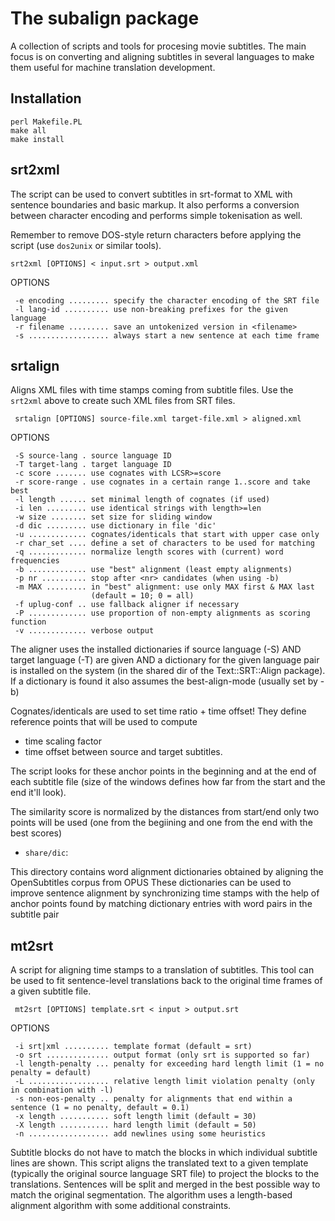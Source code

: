 
# The subalign package

A collection of scripts and tools for procesing movie subtitles. The
main focus is on converting and aligning subtitles in several
languages to make them useful for machine translation development.


## Installation

```
perl Makefile.PL
make all
make install
```


## srt2xml

The script can be used to convert subtitles in srt-format to XML
with sentence boundaries and basic markup.
It also performs a conversion between character encoding
and performs simple tokenisation as well.

Remember to remove DOS-style return characters before applying the script
(use `dos2unix` or similar tools).

```
srt2xml [OPTIONS] < input.srt > output.xml
```

OPTIONS

```
 -e encoding ......... specify the character encoding of the SRT file
 -l lang-id .......... use non-breaking prefixes for the given language
 -r filename ......... save an untokenized version in <filename>
 -s .................. always start a new sentence at each time frame
```


## srtalign

Aligns XML files with time stamps coming from subtitle files.
Use the `srt2xml` above to create such XML files from SRT files.

```
 srtalign [OPTIONS] source-file.xml target-file.xml > aligned.xml
```

OPTIONS

```
 -S source-lang . source language ID
 -T target-lang . target language ID
 -c score ....... use cognates with LCSR>=score
 -r score-range . use cognates in a certain range 1..score and take best
 -l length ...... set minimal length of cognates (if used)
 -i len ......... use identical strings with length>=len
 -w size ........ set size for sliding window
 -d dic ......... use dictionary in file 'dic'
 -u ............. cognates/identicals that start with upper case only
 -r char_set .... define a set of characters to be used for matching
 -q ............. normalize length scores with (current) word frequencies
 -b ............. use "best" alignment (least empty alignments)
 -p nr .......... stop after <nr> candidates (when using -b)
 -m MAX ......... in "best" alignment: use only MAX first & MAX last
                  (default = 10; 0 = all)
 -f uplug-conf .. use fallback aligner if necessary
 -P ............. use proportion of non-empty alignments as scoring function
 -v ............. verbose output
```


The aligner uses the installed dictionaries if source language (-S)
AND target language (-T) are given AND a dictionary for the given
language pair is installed on the system (in the shared dir of the
Text::SRT::Align package). If a dictionary is found it also assumes
the best-align-mode (usually set by -b)

Cognates/identicals are used to set time ratio + time offset!
They define reference points that will be used to compute
* time scaling factor
* time offset
between source and target subtitles.

The script looks for these anchor points in the beginning and at the end
of each subtitle file (size of the windows defines how far from the start
and the end it'll look).

The similarity score is normalized by the distances from start/end
only two points will be used (one from the begiining and one from the end
with the best scores)


* `share/dic`:

This directory contains word alignment dictionaries obtained by
aligning the OpenSubtitles corpus from OPUS These
dictionaries can be used to improve sentence alignment
by synchronizing time stamps with the help of anchor
points found by matching dictionary entries with word
pairs in the subtitle pair


## mt2srt

A script for aligning time stamps to a translation of subtitles.
This tool can be used to fit sentence-level translations back to the original
time frames of a given subtitle file.


```
 mt2srt [OPTIONS] template.srt < input > output.srt
```

OPTIONS

```
 -i srt|xml .......... template format (default = srt)
 -o srt .............. output format (only srt is supported so far)
 -l length-penalty ... penalty for exceeding hard length limit (1 = no penalty = default)
 -L .................. relative length limit violation penalty (only in combination with -l)
 -s non-eos-penalty .. penalty for alignments that end within a sentence (1 = no penalty, default = 0.1)
 -x length ........... soft length limit (default = 30)
 -X length ........... hard length limit (default = 50)
 -n .................. add newlines using some heuristics
```


Subtitle blocks do not have to match the blocks in which individual
subtitle lines are shown. This script aligns the translated text to a
given template (typically the original source language SRT file) to
project the blocks to the translations. Sentences will be split and
merged in the best possible way to match the original
segmentation. The algorithm uses a length-based alignment algorithm
with some additional constraints.
